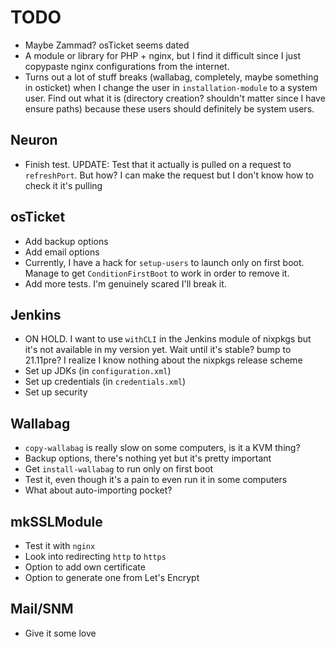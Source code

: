 # TODO
* Maybe Zammad? osTicket seems dated
* A module or library for PHP + nginx, but I find it difficult since I just copypaste nginx configurations from the internet.
* Turns out a lot of stuff breaks (wallabag, completely, maybe something in osticket) when I change the user in `installation-module` to a system user. Find out what it is (directory creation? shouldn't matter since I have ensure paths) because these users should definitely be system users.

## Neuron
* Finish test. UPDATE: Test that it actually is pulled on a request to `refreshPort`. But how? I can make the request but I don't know how to check it it's pulling

## osTicket
* Add backup options
* Add email options
* Currently, I have a hack for `setup-users` to launch only on first boot. Manage to get `ConditionFirstBoot` to work in order to remove it.
* Add more tests. I'm genuinely scared I'll break it.

## Jenkins
* ON HOLD. I want to use `withCLI` in the Jenkins module of nixpkgs but it's not available in my version yet. Wait until it's stable? bump to 21.11pre? I realize I know nothing about the nixpkgs release scheme
* Set up JDKs (in `configuration.xml`)
* Set up credentials (in `credentials.xml`)
* Set up security

## Wallabag
* `copy-wallabag` is really slow on some computers, is it a KVM thing?
* Backup options, there's nothing yet but it's pretty important
* Get `install-wallabag` to run only on first boot
* Test it, even though it's a pain to even run it in some computers
* What about auto-importing pocket?

## mkSSLModule
* Test it with `nginx`
* Look into redirecting `http` to `https`
* Option to add own certificate
* Option to generate one from Let's Encrypt

## Mail/SNM
* Give it some love
